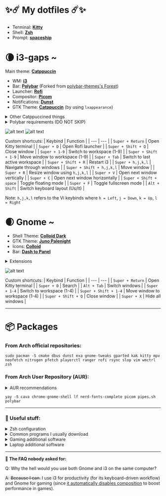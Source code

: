 # ✨☄️ My dotfiles ☄️✨

- Terminal: [**Kitty**](https://github.com/TheAlphaCeph/dotfiles/blob/main/.config/kitty/kitty.conf)
- Shell: [**Zsh**](https://github.com/TheAlphaCeph/dotfiles/blob/main/.zshrc)
- Prompt: [**spaceship**](https://github.com/spaceship-prompt/spaceship-prompt)

# 🌘 i3-gaps ~
Main theme: [**Catppuccin**](https://github.com/catppuccin/cattpuccin)
- WM: [**i3**](https://github.com/TheAlphaCeph/dotfiles/blob/main/.config/i3/config)
- Bar: [**Polybar**](https://github.com/TheAlphaCeph/dotfiles/tree/main/.config/polybar) (Forked from [polybar-themes's Forest](https://github.com/adi1090x/polybar-themes#forest))
- Launcher: [**Rofi**](https://github.com/TheAlphaCeph/dotfiles/blob/main/.config/rofi/config.rasi)
- Compositor: [**Picom**](https://github.com/TheAlphaCeph/dotfiles/blob/main/.config/picom/picom.conf)
- Notifications: [**Dunst**](https://github.com/TheAlphaCeph/dotfiles/blob/main/.config/dunst/dunstrc)
- GTK Theme: [**Catppuccin**](https://github.com/catppuccin/gtk) (by using `lxappearance`)

<details>
  <summary>Other Catppuccined things</summary>
  
  - [Firefox/Librewolf](https://addons.mozilla.org/en-US/firefox/addon/catppuccin-dark-sky/)
  - [Sublime Text](https://github.com/catppuccin/sublime-text)
  - [Dark Reader](https://github.com/catppuccin/dark-reader)
  - [Spicetify for Spotify](https://github.com/catppuccin/spicetify)
  - [btop](https://github.com/catppuccin/btop)
  - [Mouse cursors](https://github.com/catppuccin/cursors)
</details>

<details>
  <summary>Polybar requirements (DO NOT SKIP)</summary>
  
  **1.** If you're using a laptop, make sure to uncomment the second `modules-right` in `config.ini`.
  
  **2.** Download the dependencies for the `polywins` module and make the script executable:
  ```
  sudo pacman -S --needed wmctrl xprop slop
  chmod +x ~/.config/polybar/scripts/polywins.sh
  ```
  **3.** Download the dependencies for the `now-playing` module and make the script executable
  ```
  sudo pacman -S --needed python3 playerctl dbus-python
  chmod +x ~/.config/polybar/scripts/polybar-now-playing
  ```
  **4.** This polybar theme supports japanese fonts (mainly because of japanese songs in the now-playing module). If you want it too, you should download this font:
  ```
  sudo pacman -S adobe-source-han-sans-jp-fonts
  ```
  **5.** Some modules will only work after specifying the right paths or devices, which are different from machine to machine. Make sure every module is working and if not, configure them in `modules.ini` and in `user_modules.ini`.
</details>

![alt text](https://github.com/Zerodya/dotfiles/blob/main/screenshots/i3_1.png?raw=true)
![alt text](https://github.com/Zerodya/dotfiles/blob/main/screenshots/i3_2.png?raw=true)

Custom shortcuts:
| Keybind | Function |
| --- | --- |
| `Super + Return` | Open Kitty terminal |
| `Super + D` | Open Rofi launcher |
| `Super + Shift + Q` | Close window |
| `Super + 1-9` | Switch to workspace (1-9) |
| `Super + Shift + 1-9` | Move window to workspace (1-9) |
| `Super + Tab` | Switch to last active workspace |
| `Super + Shift + R` | Restart i3 |
| `Super + h,j,k,l` | Navigate through windows |
| `Super + Shift + h,j,k,l` | Move window |
| `Super + R` | Resize window using `h,j,k,l` |
| `Super + V` | Open next window vertically |
| `Super + C` | Open next window horizontally |
| `Super + Shift + space` | Toggle floating mode |
| `Super + F` | Toggle fullscreen mode |
| `Alt + Shift` | Switch keyboard layout (Us/It) |

Note: `h,j,k,l` refers to the Vi keybinds where `h = Left`, `j = Down`, `k = Up`, `l = Right`
# 🌒 Gnome ~

- Shell Theme: [**Colloid Dark**](https://github.com/vinceliuice/Colloid-gtk-theme)
- GTK Theme: [**Juno Palenight**](https://github.com/EliverLara/Juno)
- Icons: [**Colloid**](https://github.com/vinceliuice/Colloid-icon-theme)
- Bar: [**Dash to Panel**](https://github.com/TheAlphaCeph/dotfiles/blob/main/Gnome/dash-to-panel-config)

<details>
  <summary>Extensions</summary>
  
- [Application Volume Mixer](https://extensions.gnome.org/extension/3499/application-volume-mixer/)
- [Archlinux updates indicator](https://extensions.gnome.org/extension/1010/archlinux-updates-indicator/)
- [Blur my Shell](https://extensions.gnome.org/extension/3193/blur-my-shell/)
- [Compiz window effect](https://extensions.gnome.org/extension/3210/compiz-windows-effect/)
- [Dash to panel](https://extensions.gnome.org/extension/1160/dash-to-panel/)
- [GSConnect](https://extensions.gnome.org/extension/1319/gsconnect/)
- [Gnome 4x UI Improvements](https://extensions.gnome.org/extension/4158/gnome-40-ui-improvements/)
- [Media Control](https://github.com/programmer-pony/media-controls)
- [Workspaces Bar](https://extensions.gnome.org/extension/3851/workspaces-bar/)
- [Tiling assistant](https://extensions.gnome.org/extension/3733/tiling-assistant/)
- [Transparent window moving](https://extensions.gnome.org/extension/1446/transparent-window-moving/)
- [Tray Icons: Reloaded](https://extensions.gnome.org/extension/2890/tray-icons-reloaded/)
- [User Themes](https://extensions.gnome.org/extension/19/user-themes/)
- [Vertical Overview](https://extensions.gnome.org/extension/4144/vertical-overview/)
</details>

![alt text](https://github.com/Zerodya/dotfiles/blob/main/screenshots/Gnome_1.png?raw=true)

Custom shortcuts:
| Keybind | Function |
| --- | --- |
| `Super + Return` | Open Kitty terminal |
| `Super + D` | Search |
| `Alt + Tab` | Switch windows |
| `Super + 1-4` | Switch to workspace (1-4) |
| `Super + Shift + 1-4` | Move window to workspace (1-4) |
| `Super + Shift + Q` | Close window |
| `Super + X` | Hide all windows |

***
# 📦 Packages
### From Arch official repositories:
```
sudo pacman -S cmake dbus dunst exa gnome-tweaks gparted kak kitty mpv neofetch nitrogen pfetch playerctl ranger rofi rsync slop vim wmctrl zsh
```
  
### From Arch User Repository (AUR):
<details>
  <summary>AUR recommendations</summary>
    
  Edit `/etc/makepkg.conf` following [this guide](https://gist.github.com/beci/c737c89685a667053fe02f986d59ca44) for faster compiling time.
  
  Install an AUR helper such as `yay`:
  ```
  git clone https://aur.archlinux.org/yay.git && cd yay && makepkg -si
  ```
</details>
  
  ```
  yay -S cava chrome-gnome-shell lf nerd-fonts-complete picom pipes.sh polybar 
  ```

***
### 🚀 Useful stuff:
<details>
  <summary>Zsh configuration</summary>
  
Set `zsh` as the default terminal:
```
chsh -s $(which zsh)
```
Install `oh-my-zsh`:
```
sh -c "$(curl -fsSL https://raw.github.com/ohmyzsh/ohmyzsh/master/tools/install.sh)"
```
Install `spaceship` theme:
```
git clone https://github.com/spaceship-prompt/spaceship-prompt.git "$ZSH_CUSTOM/themes/spaceship-prompt" --depth=1
ln -s "$ZSH_CUSTOM/themes/spaceship-prompt/spaceship.zsh-theme" "$ZSH_CUSTOM/themes/spaceship.zsh-theme"
```
Get the plugins `zsh-autosuggestions`,`zsh-syntax-highlighting`:
```
git clone https://github.com/zsh-users/zsh-autosuggestions ${ZSH_CUSTOM:-~/.oh-my-zsh/custom}/plugins/zsh-autosuggestions
git clone https://github.com/zsh-users/zsh-syntax-highlighting.git ${ZSH_CUSTOM:-~/.oh-my-zsh/custom}/plugins/zsh-syntax-highlighting
```
Use my `zsh` config:
```
cp .zshrc ~/
```
</details>

<details>
  <summary>Common programs I usually download</summary>
  
  ```
  sudo pacman -S bitwarden discord flameshot libreoffice-fresh qbittorrent rhythmbox syncthing syncthing-relaysrv vlc
  ```
  ```
  yay -S freetube-bin librewolf-bin onlyoffice-bin signal-desktop-beta-bin spotify sublime-text-4 teams timeshift
  ```
</details>

<details>
  <summary>Gaming additional software</summary>
  
  ```
  sudo pacman -S gamemode lutris steam
  ```
  ```
  yay -S corectrl goverlay-bin lib32-mangohud mangohud rpcs3-git yuzu-early-access
  ```
</details>

<details>
  <summary>Laptop additional software</summary>
  
  Battery:
  ```
  sudo pacman -S tlp
  ```
  ```
  systemctl enable tlp.service
  systemctl mask systemd-rfkill.service
  systemctl mask systemd-rfkill.socket
  sudo tlp start
  ```
  Brightess:
  ```
  sudo pacman -S brightnessctl
  ```
</details>

***
🧐 **The FAQ nobody asked for:**

Q: Why the hell would you use both Gnome and i3 on the same computer?

A: ~~Because I can.~~ I use i3 for productivity (for its keyboard-driven workflow) and Gnome for gaming (since [it automatically disables composition](https://linux-gaming.kwindu.eu/index.php?title=Compositor) to boost performance in games).
